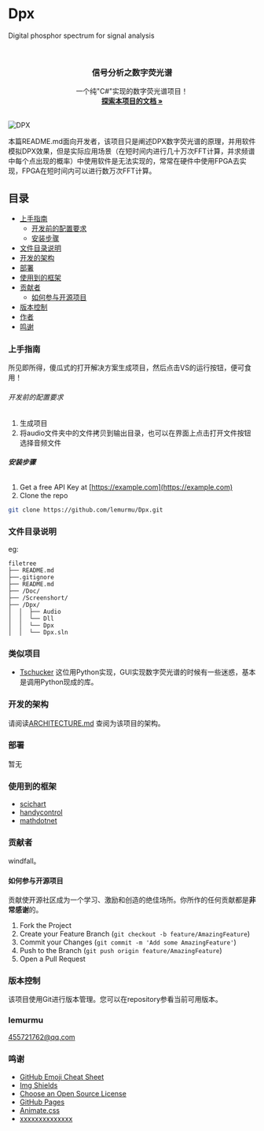 # Dpx
Digital phosphor spectrum for signal analysis
<!-- PROJECT SHIELDS -->
<!-- PROJECT LOGO -->
<br />

<p align="center">

  <h3 align="center">信号分析之数字荧光谱</h3>
  <p align="center">
    一个纯"C#"实现的数字荧光谱项目！
    <br />
    <a href="https://github.com/lemurmu/Dpx/tree/master/Doc"><strong>探索本项目的文档 »</strong></a>
    <br />
    <br />
  </p>

</p>

![DPX](https://github.com/lemurmu/Dpx/tree/master/Screenshort/dpx.png)

 本篇README.md面向开发者，该项目只是阐述DPX数字荧光谱的原理，并用软件模拟DPX效果，但是实际应用场景（在短时间内进行几十万次FFT计算，并求频谱中每个点出现的概率）中使用软件是无法实现的，常常在硬件中使用FPGA去实现，FPGA在短时间内可以进行数万次FFT计算。
 
## 目录

- [上手指南](#上手指南)
  - [开发前的配置要求](#开发前的配置要求)
  - [安装步骤](#安装步骤)
- [文件目录说明](#文件目录说明)
- [开发的架构](#开发的架构)
- [部署](#部署)
- [使用到的框架](#使用到的框架)
- [贡献者](#贡献者)
  - [如何参与开源项目](#如何参与开源项目)
- [版本控制](#版本控制)
- [作者](#作者)
- [鸣谢](#鸣谢)

### 上手指南

所见即所得，傻瓜式的打开解决方案生成项目，然后点击VS的运行按钮，便可食用！



###### 开发前的配置要求

1. 生成项目
2. 将audio文件夹中的文件拷贝到输出目录，也可以在界面上点击打开文件按钮选择音频文件

###### **安装步骤**

1. Get a free API Key at [https://example.com](https://example.com)
2. Clone the repo

```sh
git clone https://github.com/lemurmu/Dpx.git
```

### 文件目录说明
eg:

```
filetree 
├── README.md
├──.gitignore
├── README.md
├── /Doc/
├── /Screenshort/
├── /Dpx/
│  │  ├── Audio
│  │  └── Dll
│  │  └── Dpx
│  │  └── Dpx.sln
```
### 类似项目
- [Tschucker](https://github.com/Tschucker/Python-Digital-Phosphor-Display)
这位用Python实现，GUI实现数字荧光谱的时候有一些迷惑，基本是调用Python现成的库。

### 开发的架构 

请阅读[ARCHITECTURE.md](https://github.com/lemurmu/Dpx/blob/master/README.md) 查阅为该项目的架构。

### 部署

暂无

### 使用到的框架

- [scichart](https://www.scichart.com/)
- [handycontrol](https://handyorg.gitee.io/handycontrol/)
- [mathdotnet](https://www.mathdotnet.com/)

### 贡献者

windfall。

#### 如何参与开源项目

贡献使开源社区成为一个学习、激励和创造的绝佳场所。你所作的任何贡献都是**非常感谢**的。


1. Fork the Project
2. Create your Feature Branch (`git checkout -b feature/AmazingFeature`)
3. Commit your Changes (`git commit -m 'Add some AmazingFeature'`)
4. Push to the Branch (`git push origin feature/AmazingFeature`)
5. Open a Pull Request

### 版本控制

该项目使用Git进行版本管理。您可以在repository参看当前可用版本。

### lemurmu

455721762@qq.com

### 鸣谢
- [GitHub Emoji Cheat Sheet](https://www.webpagefx.com/tools/emoji-cheat-sheet)
- [Img Shields](https://shields.io)
- [Choose an Open Source License](https://choosealicense.com)
- [GitHub Pages](https://pages.github.com)
- [Animate.css](https://daneden.github.io/animate.css)
- [xxxxxxxxxxxxxx](https://connoratherton.com/loaders)




